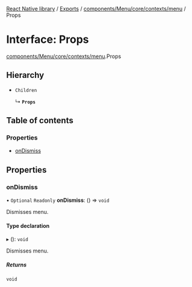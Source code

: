 [React Native library](../index.md) / [Exports](../modules.md) / [components/Menu/core/contexts/menu](../modules/components_Menu_core_contexts_menu.md) / Props

# Interface: Props

[components/Menu/core/contexts/menu](../modules/components_Menu_core_contexts_menu.md).Props

## Hierarchy

- `Children`

  ↳ **`Props`**

## Table of contents

### Properties

- [onDismiss](components_Menu_core_contexts_menu.Props.md#ondismiss)

## Properties

### onDismiss

• `Optional` `Readonly` **onDismiss**: () => `void`

Dismisses menu.

#### Type declaration

▸ (): `void`

Dismisses menu.

##### Returns

`void`
